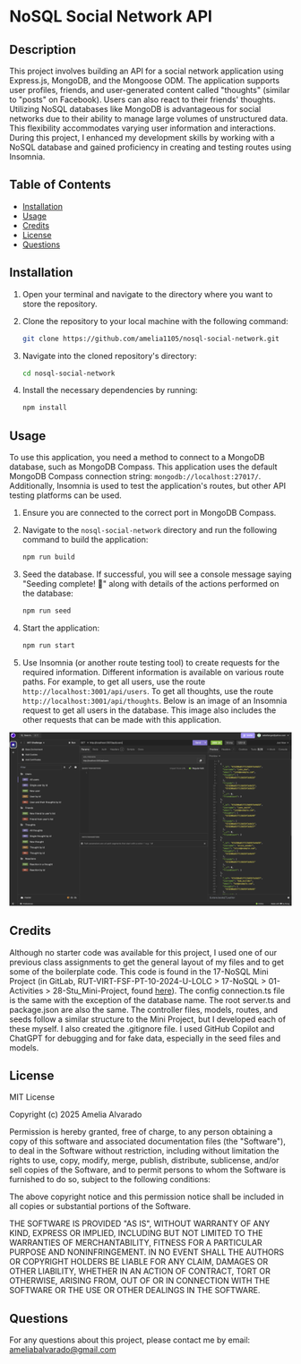 # NoSQL Social Network API

## Description

This project involves building an API for a social network application using Express.js, MongoDB, and the Mongoose ODM. The application supports user profiles, friends, and user-generated content called "thoughts" (similar to "posts" on Facebook). Users can also react to their friends' thoughts. Utilizing NoSQL databases like MongoDB is advantageous for social networks due to their ability to manage large volumes of unstructured data. This flexibility accommodates varying user information and interactions. During this project, I enhanced my development skills by working with a NoSQL database and gained proficiency in creating and testing routes using Insomnia.

## Table of Contents

- [Installation](#installation)
- [Usage](#usage)
- [Credits](#credits)
- [License](#license)
- [Questions](#questions)

## Installation
1. Open your terminal and navigate to the directory where you want to store the repository.

2. Clone the repository to your local machine with the following command:

    ```sh
    git clone https://github.com/amelia1105/nosql-social-network.git
    ```

3. Navigate into the cloned repository's directory:

    ```sh
    cd nosql-social-network
    ```

4. Install the necessary dependencies by running:

    ```sh
    npm install
    ```

## Usage
To use this application, you need a method to connect to a MongoDB database, such as MongoDB Compass. This application uses the default MongoDB Compass connection string: `mongodb://localhost:27017/`. Additionally, Insomnia is used to test the application's routes, but other API testing platforms can be used.

1. Ensure you are connected to the correct port in MongoDB Compass.

2. Navigate to the `nosql-social-network` directory and run the following command to build the application:

    ```sh
    npm run build
    ```

3. Seed the database. If successful, you will see a console message saying "Seeding complete! 🌱" along with details of the actions performed on the database:

    ```sh
    npm run seed
    ```

4. Start the application:

    ```sh
    npm run start
    ```

5. Use Insomnia (or another route testing tool) to create requests for the required information. Different information is available on various route paths. For example, to get all users, use the route `http://localhost:3001/api/users`. To get all thoughts, use the route `http://localhost:3001/api/thoughts`. Below is an image of an Insomnia request to get all users in the database. This image also includes the other requests that can be made with this application.

![get all users in database](./assets/insomnia.png)


## Credits

Although no starter code was available for this project, I used one of our previous class assignments to get the general layout of my files and to get some of the boilerplate code. This code is found in the 17-NoSQL Mini Project (in GitLab, RUT-VIRT-FSF-PT-10-2024-U-LOLC > 17-NoSQL > 01-Activities > 28-Stu_Mini-Project, found [here](https://git.bootcampcontent.com/Rutgers-University/RUT-VIRT-FSF-PT-10-2024-U-LOLC)). The config connection.ts file is the same with the exception of the database name. The root server.ts and package.json are also the same. The controller files, models, routes, and seeds follow a similar structure to the Mini Project, but I developed each of these myself. I also created the .gitignore file. I used GitHub Copilot and ChatGPT for debugging and for fake data, especially in the seed files and models.

## License

MIT License

Copyright (c) 2025 Amelia Alvarado

Permission is hereby granted, free of charge, to any person obtaining a copy
of this software and associated documentation files (the "Software"), to deal
in the Software without restriction, including without limitation the rights
to use, copy, modify, merge, publish, distribute, sublicense, and/or sell
copies of the Software, and to permit persons to whom the Software is
furnished to do so, subject to the following conditions:

The above copyright notice and this permission notice shall be included in all
copies or substantial portions of the Software.

THE SOFTWARE IS PROVIDED "AS IS", WITHOUT WARRANTY OF ANY KIND, EXPRESS OR
IMPLIED, INCLUDING BUT NOT LIMITED TO THE WARRANTIES OF MERCHANTABILITY,
FITNESS FOR A PARTICULAR PURPOSE AND NONINFRINGEMENT. IN NO EVENT SHALL THE
AUTHORS OR COPYRIGHT HOLDERS BE LIABLE FOR ANY CLAIM, DAMAGES OR OTHER
LIABILITY, WHETHER IN AN ACTION OF CONTRACT, TORT OR OTHERWISE, ARISING FROM,
OUT OF OR IN CONNECTION WITH THE SOFTWARE OR THE USE OR OTHER DEALINGS IN THE
SOFTWARE.

## Questions

For any questions about this project, please contact me by email: ameliabalvarado@gmail.com
